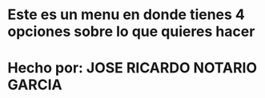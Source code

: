 # Este es un menu en donde tienes 4 opciones sobre lo que quieres hacer
# Hecho por: JOSE RICARDO NOTARIO GARCIA
